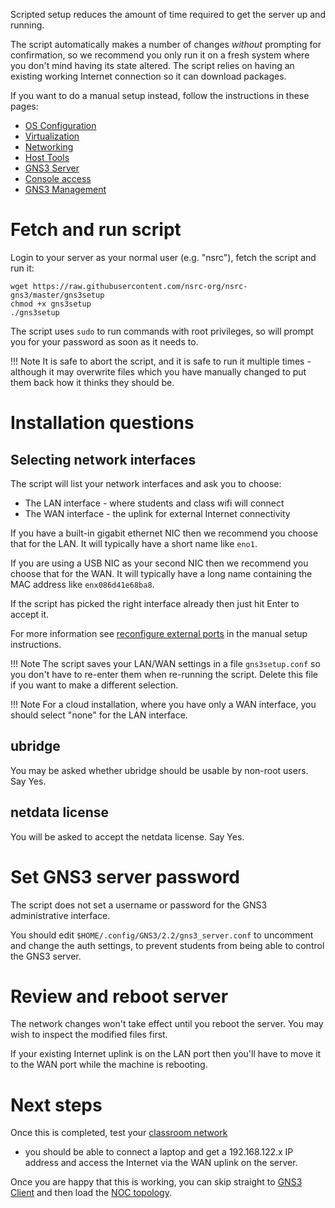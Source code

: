 Scripted setup reduces the amount of time required to get the server up and
running.

The script automatically makes a number of changes *without* prompting for
confirmation, so we recommend you only run it on a fresh system where you
don't mind having its state altered.  The script relies on having an
existing working Internet connection so it can download packages.

If you want to do a manual setup instead, follow the instructions in these
pages:

* [OS Configuration](../os-configuration/)
* [Virtualization](../libvirt/)
* [Networking](../networking/)
* [Host Tools](../host-tools/)
* [GNS3 Server](../gns3-server/)
* [Console access](../console/)
* [GNS3 Management](../management/)

# Fetch and run script

Login to your server as your normal user (e.g. "nsrc"), fetch the script and
run it:

```
wget https://raw.githubusercontent.com/nsrc-org/nsrc-gns3/master/gns3setup
chmod +x gns3setup
./gns3setup
```

The script uses `sudo` to run commands with root privileges, so will prompt
you for your password as soon as it needs to.

!!! Note
    It is safe to abort the script, and it is safe to run it multiple times -
    although it may overwrite files which you have manually changed to put them
    back how it thinks they should be.

# Installation questions

## Selecting network interfaces

The script will list your network interfaces and ask you to choose:

* The LAN interface - where students and class wifi will connect
* The WAN interface - the uplink for external Internet connectivity

If you have a built-in gigabit ethernet NIC then we recommend you choose
that for the LAN.  It will typically have a short name like `eno1`.

If you are using a USB NIC as your second NIC then we recommend you choose
that for the WAN.  It will typically have a long name containing the
MAC address like `enx086d41e68ba8`.

If the script has picked the right interface already then just hit Enter to
accept it.

For more information see [reconfigure external
ports](../networking/#reconfigure-external-ports) in the manual setup
instructions.

!!! Note
    The script saves your LAN/WAN settings in a file `gns3setup.conf` so you
    don't have to re-enter them when re-running the script.  Delete this
    file if you want to make a different selection.

!!! Note
    For a cloud installation, where you have only a WAN interface, you
    should select "none" for the LAN interface.

## ubridge

You may be asked whether ubridge should be usable by non-root users.  Say Yes.

## netdata license

You will be asked to accept the netdata license. Say Yes.

# Set GNS3 server password

The script does not set a username or password for the GNS3 administrative
interface.

You should edit `$HOME/.config/GNS3/2.2/gns3_server.conf` to uncomment and
change the auth settings, to prevent students from being able to control the
GNS3 server.

# Review and reboot server

The network changes won't take effect until you reboot the server.  You may
wish to inspect the modified files first.

If your existing Internet uplink is on the LAN port then you'll have to move
it to the WAN port while the machine is rebooting.

# Next steps

Once this is completed, test your [classroom network](../networking/#classroom-network)
- you should be able to connect a laptop and get a 192.168.122.x IP address
and access the Internet via the WAN uplink on the server.

Once you are happy that this is working, you can skip straight to
[GNS3 Client](../gns3-client/) and then load the [NOC topology](../topology/noc/).
